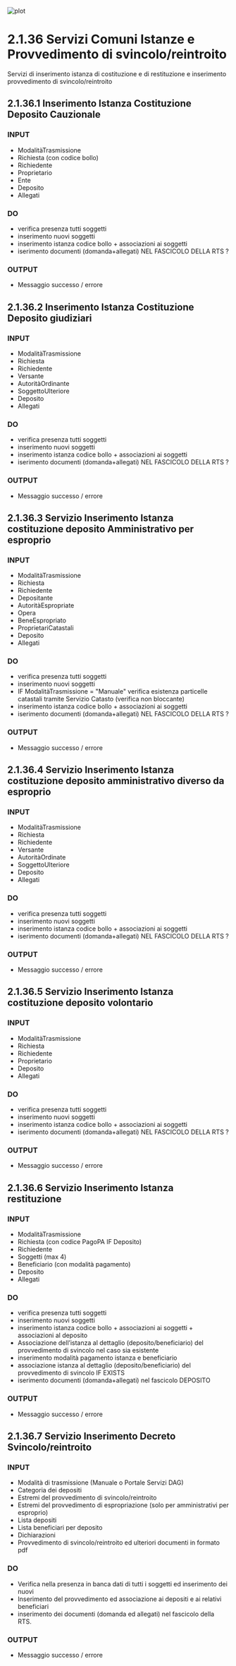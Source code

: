 ![plot](./class-diagram-service.png)

# 2.1.36	Servizi Comuni Istanze e Provvedimento di svincolo/reintroito

Servizi di inserimento istanza di costituzione e di restituzione e inserimento provvedimento di svincolo/reintroito

## 2.1.36.1 Inserimento Istanza Costituzione Deposito Cauzionale

### INPUT
* ModalitàTrasmissione
* Richiesta (con codice bollo)
* Richiedente
* Proprietario
* Ente
* Deposito
* Allegati
   
### DO	
* verifica presenza tutti soggetti
* inserimento nuovi soggetti
* inserimento istanza codice bollo + associazioni ai soggetti
* iserimento documenti (domanda+allegati) NEL FASCICOLO DELLA RTS ?

### OUTPUT
* Messaggio successo / errore

## 2.1.36.2 Inserimento Istanza Costituzione Deposito giudiziari 
   
### INPUT
* ModalitàTrasmissione
* Richiesta
* Richiedente
* Versante
* AutoritàOrdinante
* SoggettoUlteriore
* Deposito
* Allegati
   
### DO	
* verifica presenza tutti soggetti
* inserimento nuovi soggetti
* inserimento istanza codice bollo + associazioni ai soggetti
* iserimento documenti (domanda+allegati) NEL FASCICOLO DELLA RTS ?

### OUTPUT
* Messaggio successo / errore

## 2.1.36.3	Servizio Inserimento Istanza costituzione deposito Amministrativo per esproprio
   
### INPUT
* ModalitàTrasmissione
* Richiesta
* Richiedente
* Depositante
* AutoritàEspropriate
* Opera
* BeneEspropriato
* ProprietariCatastali
* Deposito
* Allegati
   
### DO	
* verifica presenza tutti soggetti
* inserimento nuovi soggetti
* IF ModalitàTrasmissione = "Manuale"
			verifica esistenza particelle catastali tramite Servizio Catasto (verifica non bloccante)
* inserimento istanza codice bollo + associazioni ai soggetti
* iserimento documenti (domanda+allegati) NEL FASCICOLO DELLA RTS ?

### OUTPUT
* Messaggio successo / errore

## 2.1.36.4	Servizio Inserimento Istanza costituzione deposito amministrativo diverso da esproprio
   
### INPUT
* ModalitàTrasmissione
* Richiesta
* Richiedente
* Versante
* AutoritàOrdinate
* SoggettoUlteriore
* Deposito
* Allegati
   
### DO
* verifica presenza tutti soggetti
* inserimento nuovi soggetti
* inserimento istanza codice bollo + associazioni ai soggetti
* iserimento documenti (domanda+allegati) NEL FASCICOLO DELLA RTS ?

### OUTPUT
* Messaggio successo / errore

## 2.1.36.5	Servizio Inserimento Istanza costituzione deposito volontario
   
### INPUT
* ModalitàTrasmissione
* Richiesta
* Richiedente
* Proprietario
* Deposito
* Allegati
 
### DO
* verifica presenza tutti soggetti
* inserimento nuovi soggetti
* inserimento istanza codice bollo + associazioni ai soggetti
* iserimento documenti (domanda+allegati) NEL FASCICOLO DELLA RTS ?

### OUTPUT
* Messaggio successo / errore

## 2.1.36.6	Servizio Inserimento Istanza restituzione

### INPUT
* ModalitàTrasmissione
* Richiesta (con codice PagoPA IF Deposito)
* Richiedente
* Soggetti (max 4)
* Beneficiario (con modalità pagamento)
* Deposito
* Allegati
   
### DO
* verifica presenza tutti soggetti
* inserimento nuovi soggetti
* inserimento istanza codice bollo + associazioni ai soggetti + associazioni al deposito
* Associazione dell’istanza al dettaglio (deposito/beneficiario) del provvedimento di svincolo nel caso sia esistente
* inserimento modalità pagamento istanza e beneficiario
* associazione istanza al dettaglio (deposito/beneficiario) del provvedimento di svincolo IF EXISTS
* iserimento documenti (domanda+allegati) nel fascicolo DEPOSITO

### OUTPUT
* Messaggio successo / errore

## 2.1.36.7	Servizio Inserimento Decreto Svincolo/reintroito
   
### INPUT
* Modalità di trasmissione (Manuale o Portale Servizi DAG)
* Categoria dei depositi
* Estremi del provvedimento di svincolo/reintroito 
* Estremi del provvedimento di espropriazione (solo per amministrativi per esproprio)
* Lista depositi
* Lista beneficiari per deposito
* Dichiarazioni
* Provvedimento di svincolo/reintroito ed ulteriori documenti in formato pdf    

### DO
* Verifica nella presenza in banca dati di tutti i soggetti ed inserimento dei nuovi 
* Inserimento del provvedimento ed associazione ai depositi e ai relativi beneficiari
* inserimento dei documenti (domanda ed allegati) nel fascicolo della RTS.

### OUTPUT
* Messaggio successo / errore
